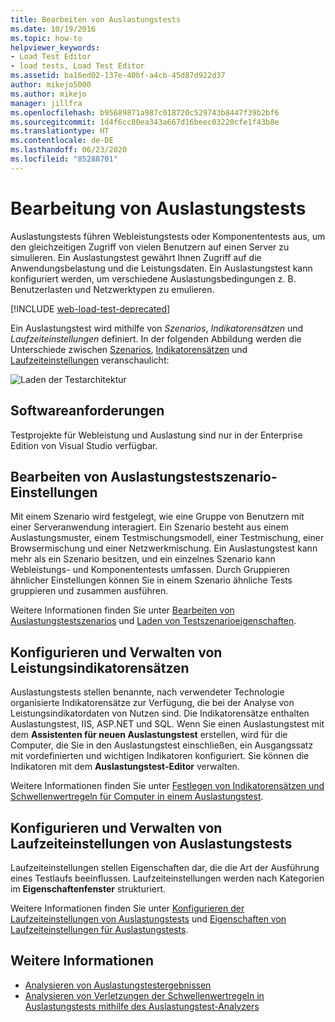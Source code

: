 ```yaml
---
title: Bearbeiten von Auslastungstests
ms.date: 10/19/2016
ms.topic: how-to
helpviewer_keywords:
- Load Test Editor
- load tests, Load Test Editor
ms.assetid: ba16ed02-137e-40bf-a4cb-45d87d922d37
author: mikejo5000
ms.author: mikejo
manager: jillfra
ms.openlocfilehash: b95689871a987c018720c529743b8447f39b2bf6
ms.sourcegitcommit: 1d4f6cc80ea343a667d16beec03220cfe1f43b8e
ms.translationtype: HT
ms.contentlocale: de-DE
ms.lasthandoff: 06/23/2020
ms.locfileid: "85288701"
---
```

# <a name="edit-load-tests"></a>Bearbeitung von Auslastungstests

Auslastungstests führen Webleistungstests oder Komponententests aus, um den gleichzeitigen Zugriff von vielen Benutzern auf einen Server zu simulieren. Ein Auslastungstest gewährt Ihnen Zugriff auf die Anwendungsbelastung und die Leistungsdaten. Ein Auslastungstest kann konfiguriert werden, um verschiedene Auslastungsbedingungen z. B. Benutzerlasten und Netzwerktypen zu emulieren.

[!INCLUDE [web-load-test-deprecated](includes/web-load-test-deprecated.md)]

Ein Auslastungstest wird mithilfe von *Szenarios*, *Indikatorensätzen* und *Laufzeiteinstellungen* definiert. In der folgenden Abbildung werden die Unterschiede zwischen [Szenarios](../test/edit-load-test-scenarios.md), [Indikatorensätzen](../test/specify-counter-sets-and-threshold-rules-for-load-testing.md) und [Laufzeiteinstellungen](../test/load-test-run-settings-properties.md) veranschaulicht:

![Laden der Testarchitektur](../test/media/load_test_editor.png)

## <a name="software-requirements"></a>Softwareanforderungen

Testprojekte für Webleistung und Auslastung sind nur in der Enterprise Edition von Visual Studio verfügbar.

## <a name="edit-load-test-scenario-settings"></a>Bearbeiten von Auslastungstestszenario-Einstellungen

Mit einem Szenario wird festgelegt, wie eine Gruppe von Benutzern mit einer Serveranwendung interagiert. Ein Szenario besteht aus einem Auslastungsmuster, einem Testmischungsmodell, einer Testmischung, einer Browsermischung und einer Netzwerkmischung. Ein Auslastungstest kann mehr als ein Szenario besitzen, und ein einzelnes Szenario kann Webleistungs- und Komponententests umfassen. Durch Gruppieren ähnlicher Einstellungen können Sie in einem Szenario ähnliche Tests gruppieren und zusammen ausführen.

Weitere Informationen finden Sie unter [Bearbeiten von Auslastungstestszenarios](../test/edit-load-test-scenarios.md) und [Laden von Testszenarioeigenschaften](../test/load-test-scenario-properties.md).

## <a name="configure-and-manage-performance-counter-sets"></a>Konfigurieren und Verwalten von Leistungsindikatorensätzen

Auslastungstests stellen benannte, nach verwendeter Technologie organisierte Indikatorensätze zur Verfügung, die bei der Analyse von Leistungsindikatordaten von Nutzen sind. Die Indikatorensätze enthalten Auslastungstest, IIS, ASP.NET und SQL. Wenn Sie einen Auslastungstest mit dem **Assistenten für neuen Auslastungstest** erstellen, wird für die Computer, die Sie in den Auslastungstest einschließen, ein Ausgangssatz mit vordefinierten und wichtigen Indikatoren konfiguriert. Sie können die Indikatoren mit dem **Auslastungstest-Editor** verwalten.

Weitere Informationen finden Sie unter [Festlegen von Indikatorensätzen und Schwellenwertregeln für Computer in einem Auslastungstest](../test/specify-counter-sets-and-threshold-rules-for-load-testing.md).

## <a name="configure-and-manage-load-test-run-settings"></a>Konfigurieren und Verwalten von Laufzeiteinstellungen von Auslastungstests

Laufzeiteinstellungen stellen Eigenschaften dar, die die Art der Ausführung eines Testlaufs beeinflussen. Laufzeiteinstellungen werden nach Kategorien im **Eigenschaftenfenster** strukturiert.

Weitere Informationen finden Sie unter [Konfigurieren der Laufzeiteinstellungen von Auslastungstests](../test/configure-load-test-run-settings.md) und [Eigenschaften von Laufzeiteinstellungen für Auslastungstests](../test/load-test-run-settings-properties.md).

## <a name="see-also"></a>Weitere Informationen

- [Analysieren von Auslastungstestergebnissen](../test/analyze-load-test-results-using-the-load-test-analyzer.md)
- [Analysieren von Verletzungen der Schwellenwertregeln in Auslastungstests mithilfe des Auslastungstest-Analyzers](../test/analyze-threshold-rule-violations-in-load-tests.md)
